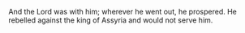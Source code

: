 And the Lord was with him; wherever he went out, he prospered. He rebelled against the king of Assyria and would not serve him.
